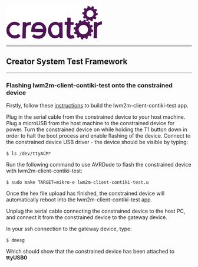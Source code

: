 ![Imagination Technologies Limited logo](../images/img.png)

----

## Creator System Test Framework

----

### Flashing lwm2m-client-contiki-test onto the constrained device

Firstly, follow these [instructions](doc/hardware/building_the_constrained_device_test_app.md) 
to build the lwm2m-client-contiki-test app.

Plug in the serial cable from the constrained device to your host machine. Plug a microUSB from the host machine to the constrained device for power.
Turn the constrained device on while holding the T1 button down in order to halt the boot process and enable flashing of the device.
Connect to the constrained device USB driver - the device should be visible by typing:

    $ ls /dev/ttyACM*

Run the following command to use AVRDude to flash the constrained device with lwm2m-client-contiki-test:

    $ sudo make TARGET=mikro-e lwm2m-client-contiki-test.u

Once the hex file upload has finished, the constrained device will automatically reboot into the lwm2m-client-contiki-test app.

Unplug the serial cable connecting the constrained device to the host PC, and connect it from the constrained device to the gateway device.

In your ssh connection to the gateway device, type:

    $ dmesg 

Which should show that the constrained device has been attached to **ttyUSB0**





